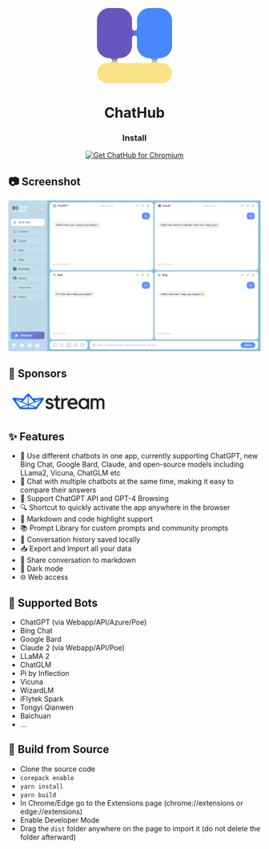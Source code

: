 <p align="center">
    <img src="./src/assets/icon.png" width="150">
</p>

<h1 align="center">ChatHub</h1>

<div align="center">

### Install

<a href="https://chrome.google.com/webstore/detail/chathub-all-in-one-chatbo/iaakpnchhognanibcahlpcplchdfmgma?utm_source=github"><img src="https://user-images.githubusercontent.com/64502893/231991498-8df6dd63-727c-41d0-916f-c90c15127de3.png" width="200" alt="Get ChatHub for Chromium"></a>

</div>

## 📷 Screenshot

![Screenshot](screenshots/extension.png?raw=true)

## 🤝 Sponsors

<a href="https://getstream.io/chat/sdk/react/?utm_source=github&utm_medium=referral&utm_content=&utm_campaign=wong2">
  <img src="screenshots/stream-logo.jpg" width="200" />
</a>

## ✨ Features

- 🤖 Use different chatbots in one app, currently supporting ChatGPT, new Bing Chat, Google Bard, Claude, and open-source models including LLama2, Vicuna, ChatGLM etc
- 💬 Chat with multiple chatbots at the same time, making it easy to compare their answers
- 🚀 Support ChatGPT API and GPT-4 Browsing
- 🔍 Shortcut to quickly activate the app anywhere in the browser
- 🎨 Markdown and code highlight support
- 📚 Prompt Library for custom prompts and community prompts
- 💾 Conversation history saved locally
- 📥 Export and Import all your data
- 🔗 Share conversation to markdown
- 🌙 Dark mode
- 🌐 Web access

## 🤖 Supported Bots

- ChatGPT (via Webapp/API/Azure/Poe)
- Bing Chat
- Google Bard
- Claude 2 (via Webapp/API/Poe)
- LLaMA 2
- ChatGLM
- Pi by Inflection
- Vicuna
- WizardLM
- iFlytek Spark
- Tongyi Qianwen
- Baichuan
- ...

## 🔨 Build from Source

- Clone the source code
- `corepack enable`
- `yarn install`
- `yarn build`
- In Chrome/Edge go to the Extensions page (chrome://extensions or edge://extensions)
- Enable Developer Mode
- Drag the `dist` folder anywhere on the page to import it (do not delete the folder afterward)
